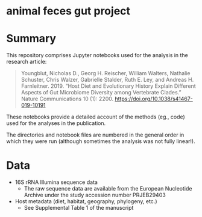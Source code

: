 animal feces gut project
========================

# Summary 

This repository comprises Jupyter notebooks used for the analysis in the
research article:

> Youngblut, Nicholas D., Georg H. Reischer, William Walters, Nathalie Schuster, Chris Walzer, Gabrielle Stalder, Ruth E. Ley, and Andreas H. Farnleitner. 2019. “Host Diet and Evolutionary History Explain Different Aspects of Gut Microbiome Diversity among Vertebrate Clades.” Nature Communications 10 (1): 2200. https://doi.org/10.1038/s41467-019-10191



These notebooks provide a detailed account of the methods (eg., code)
used for the analyses in the publication. 

The directories and notebook files are numbered in the general order in which they
were run (although sometimes the analysis was not fully linear!).


# Data 

* 16S rRNA Illumina sequence data
  * The raw sequence data are available from the European Nucleotide Archive under the study accession number PRJEB29403
* Host metadata (diet, habitat, geography, phylogeny, etc.)
  * See Supplemental Table 1 of the manuscript


